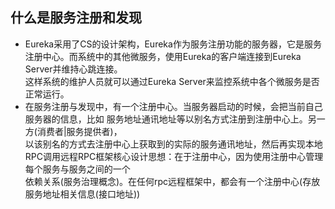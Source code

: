 ## 什么是服务注册和发现
- Eureka采用了CS的设计架构，Eureka作为服务注册功能的服务器，它是服务注册中心。而系统中的其他微服务，使用Eureka的客户端连接到Eureka Server并维持心跳连接。  
  这样系统的维护人员就可以通过Eureka Server来监控系统中各个微服务是否正常运行。
- 在服务注册与发现中，有一个注册中心。当服务器启动的时候，会把当前自己服务器的信息，比如 服务地址通讯地址等以别名方式注册到注册中心上。另一方(消费者|服务提供者)，  
  以该别名的方式去注册中心上获取到的实际的服务通讯地址，然后再实现本地RPC调用远程RPC框架核心设计思想：在于注册中心，因为使用注册中心管理每个服务与服务之间的一个  
  依赖关系(服务治理概念)。在任何rpc远程框架中，都会有一个注册中心(存放服务地址相关信息(接口地址))
